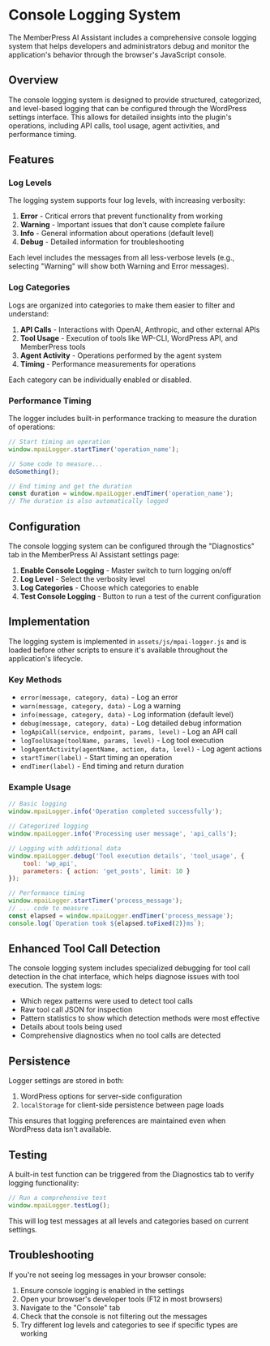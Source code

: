 # Console Logging System

The MemberPress AI Assistant includes a comprehensive console logging system that helps developers and administrators debug and monitor the application's behavior through the browser's JavaScript console.

## Overview

The console logging system is designed to provide structured, categorized, and level-based logging that can be configured through the WordPress settings interface. This allows for detailed insights into the plugin's operations, including API calls, tool usage, agent activities, and performance timing.

## Features

### Log Levels

The logging system supports four log levels, with increasing verbosity:

1. **Error** - Critical errors that prevent functionality from working
2. **Warning** - Important issues that don't cause complete failure
3. **Info** - General information about operations (default level)
4. **Debug** - Detailed information for troubleshooting

Each level includes the messages from all less-verbose levels (e.g., selecting "Warning" will show both Warning and Error messages).

### Log Categories

Logs are organized into categories to make them easier to filter and understand:

1. **API Calls** - Interactions with OpenAI, Anthropic, and other external APIs
2. **Tool Usage** - Execution of tools like WP-CLI, WordPress API, and MemberPress tools
3. **Agent Activity** - Operations performed by the agent system
4. **Timing** - Performance measurements for operations

Each category can be individually enabled or disabled.

### Performance Timing

The logger includes built-in performance tracking to measure the duration of operations:

```javascript
// Start timing an operation
window.mpaiLogger.startTimer('operation_name');

// Some code to measure...
doSomething();

// End timing and get the duration
const duration = window.mpaiLogger.endTimer('operation_name');
// The duration is also automatically logged
```

## Configuration

The console logging system can be configured through the "Diagnostics" tab in the MemberPress AI Assistant settings page:

1. **Enable Console Logging** - Master switch to turn logging on/off
2. **Log Level** - Select the verbosity level
3. **Log Categories** - Choose which categories to enable
4. **Test Console Logging** - Button to run a test of the current configuration

## Implementation

The logging system is implemented in `assets/js/mpai-logger.js` and is loaded before other scripts to ensure it's available throughout the application's lifecycle.

### Key Methods

- `error(message, category, data)` - Log an error
- `warn(message, category, data)` - Log a warning
- `info(message, category, data)` - Log information (default level)
- `debug(message, category, data)` - Log detailed debug information
- `logApiCall(service, endpoint, params, level)` - Log an API call
- `logToolUsage(toolName, params, level)` - Log tool execution
- `logAgentActivity(agentName, action, data, level)` - Log agent actions
- `startTimer(label)` - Start timing an operation
- `endTimer(label)` - End timing and return duration

### Example Usage

```javascript
// Basic logging
window.mpaiLogger.info('Operation completed successfully');

// Categorized logging
window.mpaiLogger.info('Processing user message', 'api_calls');

// Logging with additional data
window.mpaiLogger.debug('Tool execution details', 'tool_usage', {
    tool: 'wp_api',
    parameters: { action: 'get_posts', limit: 10 }
});

// Performance timing
window.mpaiLogger.startTimer('process_message');
// ... code to measure ...
const elapsed = window.mpaiLogger.endTimer('process_message');
console.log(`Operation took ${elapsed.toFixed(2)}ms`);
```

## Enhanced Tool Call Detection

The console logging system includes specialized debugging for tool call detection in the chat interface, which helps diagnose issues with tool execution. The system logs:

- Which regex patterns were used to detect tool calls
- Raw tool call JSON for inspection
- Pattern statistics to show which detection methods were most effective
- Details about tools being used
- Comprehensive diagnostics when no tool calls are detected

## Persistence

Logger settings are stored in both:

1. WordPress options for server-side configuration
2. `localStorage` for client-side persistence between page loads

This ensures that logging preferences are maintained even when WordPress data isn't available.

## Testing

A built-in test function can be triggered from the Diagnostics tab to verify logging functionality:

```javascript
// Run a comprehensive test
window.mpaiLogger.testLog();
```

This will log test messages at all levels and categories based on current settings.

## Troubleshooting

If you're not seeing log messages in your browser console:

1. Ensure console logging is enabled in the settings
2. Open your browser's developer tools (F12 in most browsers)
3. Navigate to the "Console" tab
4. Check that the console is not filtering out the messages
5. Try different log levels and categories to see if specific types are working